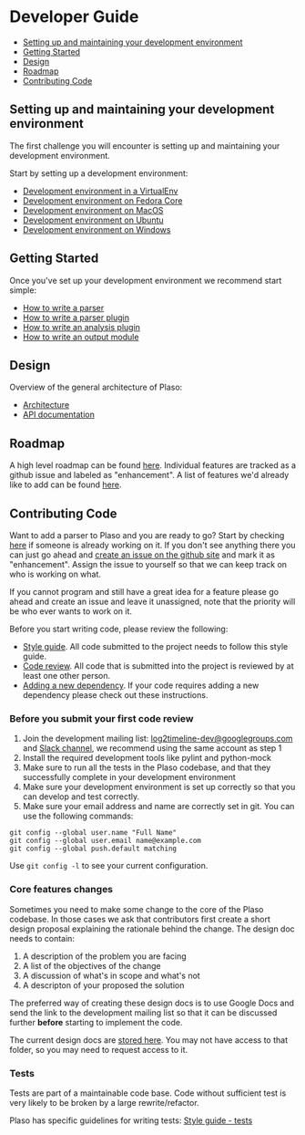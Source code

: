 # Developer Guide

* [Setting up and maintaining your development environment](Developers-Guide.html#setting-up-and-maintaining-your-development-environment)
* [Getting Started](Developers-Guide.html#getting-started)
* [Design](Developers-Guide.html#design)
* [Roadmap](Developers-Guide.html#roadmap)
* [Contributing Code](Developers-Guide.html#contributing-code)

## Setting up and maintaining your development environment

The first challenge you will encounter is setting up and maintaining your 
development environment.

Start by setting up a development environment:

* [Development environment in a VirtualEnv](Developing-Virtualenv.md)
* [Development environment on Fedora Core](Developing-Fedora-Core.md)
* [Development environment on MacOS](Developing-MacOS.md)
* [Development environment on Ubuntu](Developing-Ubuntu.md)
* [Development environment on Windows](Developing-Windows.md)

## Getting Started

Once you've set up your development environment we recommend start simple:

* [How to write a parser](How-to-write-a-parser-plugin.md)
* [How to write a parser plugin](How-to-write-a-parser-plugin.md)
* [How to write an analysis plugin](How-to-write-an-analysis-plugin.md)
* [How to write an output module](How-to-write-an-output-module.md)

## Design
Overview of the general architecture of Plaso:

* [Architecture](Internals.md)
* [API documentation](../api/plaso.html)

## Roadmap

A high level roadmap can be found [here](../user/Releases-and-roadmap.md). 
Individual features are tracked as a github issue and labeled as "enhancement".
A list of features we'd already like to add can be found 
[here](https://github.com/log2timeline/plaso/issues?q=is%3Aopen+is%3Aissue+label%3Aenhancement).

## Contributing Code

Want to add a parser to Plaso and you are ready to go? Start by checking 
[here](https://github.com/log2timeline/plaso/issues?q=is%3Aopen+is%3Aissue+label%3Aenhancement) 
if someone is already working on it. If you don't see anything there you can 
just go ahead and [create an issue on the github site](https://github.com/log2timeline/plaso/issues) 
and mark it as "enhancement". Assign the issue to yourself so that we can keep 
track on who is working on what.

If you cannot program and still have a great idea for a feature please go ahead 
and create an issue and leave it unassigned, note that the priority will be who 
ever wants to work on it.

Before you start writing  code, please review the following:

* [Style guide](Style-guide.md). All code submitted to the project needs to 
follow this style guide.
* [Code review](https://github.com/log2timeline/l2tdocs/blob/master/process/Code%20review%20process.md). All code that is submitted into the project is
 reviewed by at least one other person.
* [Adding a new dependency](https://github.com/log2timeline/l2tdocs/blob/master/process/Dependencies.md). 
If your code requires adding a new dependency please check out these instructions.

### Before you submit your first code review

1. Join the development mailing list: [log2timeline-dev@googlegroups.com](https://groups.google.com/forum/?fromgroups#!forum/log2timeline-dev)
and [Slack channel](https://github.com/open-source-dfir/slack), we recommend 
using the same account as step 1
1. Install the required development tools like pylint and python-mock
1. Make sure to run all the tests in the Plaso codebase, and that they 
successfully complete in your development environment 
1. Make sure your development environment is set up correctly so that you can develop
 and test correctly.
1. Make sure your email address and name are correctly set in git. You can use 
the following commands:
```
git config --global user.name "Full Name"
git config --global user.email name@example.com
git config --global push.default matching
```

Use `git config -l` to see your current configuration.

### Core features changes

Sometimes you need to make some change to the core of the Plaso codebase. 
In those cases we ask that contributors first create a short design proposal 
explaining the rationale behind the change. The design doc needs to contain:

1. A description of the problem you are facing
1. A list of the objectives of the change
1. A discussion of what's in scope and what's not
1. A descripton of your proposed the solution

The preferred way of creating these design docs is to use Google Docs and send
the link to the development mailing list so that it can be discussed further 
**before** starting to implement the code.

The current design docs are 
[stored here](https://drive.google.com/folderview?id=0B3fBvzttpiiSQW16cFhNTUtXVGM&usp=sharing). 
You may not have access to that folder, so you may need to request access to it.

### Tests

Tests are part of a maintainable code base. Code without sufficient test is very
likely to be broken by a large rewrite/refactor.

Plaso has specific guidelines for writing tests: [Style guide - tests](Style-guide.html#tests)
